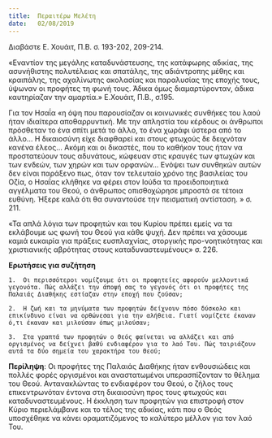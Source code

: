 ```yaml
---
title:  Περαιτέρω Μελέτη
date:   02/08/2019
---
```


Διαβάστε Ε. Χουάιτ, Π.Β. σ. 193-202, 209-214.

«Εναντίον της μεγάλης καταδυνάστευσης, της κατάφωρης αδικίας, της ασυνήθιστης πολυτέλειας και σπατάλης, της αδιάντροπης μέθης και κραιπάλης, της αχαλίνωτης ακολασίας και παραλυσίας της εποχής τους, ύψωναν οι προφήτες τη φωνή τους. Άδικα όμως διαμαρτύρονταν, άδικα καυτηρίαζαν την αμαρτία.» Ε.Χουάιτ, Π.Β., σ.195.

Για τον Ησαΐα «η όψη που παρουσίαζαν οι κοινωνικές συνθήκες του λαού ήταν ιδιαίτερα αποθαρρυντική. Με την απληστία του κέρδους οι άνθρωποι πρόσθεταν το ένα σπίτι μετά το άλλο, το ένα χωράφι ύστερα από το άλλο… Η δικαιοσύνη είχε διαφθαρεί και στους φτωχούς δε δειχνόταν κανένα έλεος… Ακόμη και οι δικαστές, που το καθήκον τους ήταν να προστατεύουν τους αδυνάτους, κώφευαν στις κραυγές των φτωχών και των ενδεών, των χηρών και των ορφανών… Ενόψει των συνθηκών αυτών δεν είναι παράξενο πως, όταν τον τελευταίο χρόνο της βασιλείας του Οζία, ο Ησαΐας κλήθηκε να φέρει στον Ιούδα τα προειδοποιητικά αγγέλματα του Θεού, ο άνθρωπος οπισθοχώρησε μπροστά σε τέτοια ευθύνη. Ήξερε καλά ότι θα συναντούσε την πεισματική αντίσταση. » σ. 211.

«Τα απλά λόγια των προφητών και του Κυρίου πρέπει εμείς να τα εκλάβουμε ως φωνή του Θεού για κάθε ψυχή. Δεν πρέπει να χάσουμε καμιά ευκαιρία για πράξεις ευσπλαχνίας, στοργικής προ-νοητικότητας και χριστιανικής αβρότητας στους καταδυναστευμένους» σ. 226.

**Ερωτήσεις για συζήτηση**

`1.	 Οι περισσότεροι νομίζουμε ότι οι προφητείες αφορούν μελλοντικά γεγονότα. Πώς αλλάζει την άποψή σας το γεγονός ότι οι προφήτες της Παλαιάς Διαθήκης εστίαζαν στην εποχή που ζούσαν;`

`2.	 Η ζωή και τα μηνύματα των προφητών δείχνουν πόσο δύσκολο και επικίνδυνο είναι να ορθώνεσαι για την αλήθεια. Γιατί νομίζετε έκαναν ό,τι έκαναν και μιλούσαν όπως μιλούσαν;`

`3.	 Στα γραπτά των προφητών ο Θεός φαίνεται να αλλάζει και από οργισμένος να δείχνει βαθύ ενδιαφέρον για το λαό Του. Πώς ταιριάζουν αυτά τα δύο σημεία του χαρακτήρα του Θεού;`

**Περίληψη**: Οι προφήτες της Παλαιάς Διαθήκης ήταν ενθουσιώδεις και πολλές φορές οργισμένοι και αναστατωμένοι υπερασπίζονταν το θέλημα του Θεού. Αντανακλώντας το ενδιαφέρον του Θεού, ο ζήλος τους επικεντρωνόταν έντονα στη δικαιοσύνη προς τους φτωχούς και καταδυναστευμένους. Η έκκληση των προφητών για επιστροφή στον Κύριο περιελάμβανε και το τέλος της αδικίας, κάτι που ο Θεός υποσχέθηκε να κάνει οραματιζόμενος το καλύτερο μέλλον για τον λαό Του.
